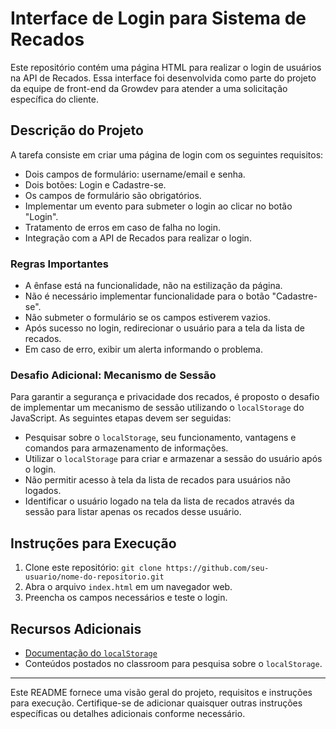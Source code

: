 
# Interface de Login para Sistema de Recados

Este repositório contém uma página HTML para realizar o login de usuários na API de Recados. Essa interface foi desenvolvida como parte do projeto da equipe de front-end da Growdev para atender a uma solicitação específica do cliente.

## Descrição do Projeto

A tarefa consiste em criar uma página de login com os seguintes requisitos:

- Dois campos de formulário: username/email e senha.
- Dois botões: Login e Cadastre-se.
- Os campos de formulário são obrigatórios.
- Implementar um evento para submeter o login ao clicar no botão "Login".
- Tratamento de erros em caso de falha no login.
- Integração com a API de Recados para realizar o login.

### Regras Importantes

- A ênfase está na funcionalidade, não na estilização da página.
- Não é necessário implementar funcionalidade para o botão "Cadastre-se".
- Não submeter o formulário se os campos estiverem vazios.
- Após sucesso no login, redirecionar o usuário para a tela da lista de recados.
- Em caso de erro, exibir um alerta informando o problema.

### Desafio Adicional: Mecanismo de Sessão

Para garantir a segurança e privacidade dos recados, é proposto o desafio de implementar um mecanismo de sessão utilizando o `localStorage` do JavaScript. As seguintes etapas devem ser seguidas:

- Pesquisar sobre o `localStorage`, seu funcionamento, vantagens e comandos para armazenamento de informações.
- Utilizar o `localStorage` para criar e armazenar a sessão do usuário após o login.
- Não permitir acesso à tela da lista de recados para usuários não logados.
- Identificar o usuário logado na tela da lista de recados através da sessão para listar apenas os recados desse usuário.

## Instruções para Execução

1. Clone este repositório: `git clone https://github.com/seu-usuario/nome-do-repositorio.git`
2. Abra o arquivo `index.html` em um navegador web.
3. Preencha os campos necessários e teste o login.

## Recursos Adicionais

- [Documentação do `localStorage`](https://developer.mozilla.org/pt-BR/docs/Web/API/Window/localStorage)
- Conteúdos postados no classroom para pesquisa sobre o `localStorage`.

---

Este README fornece uma visão geral do projeto, requisitos e instruções para execução. Certifique-se de adicionar quaisquer outras instruções específicas ou detalhes adicionais conforme necessário.
